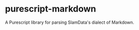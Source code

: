 purescript-markdown
===================

A Purescript library for parsing SlamData's dialect of Markdown.
